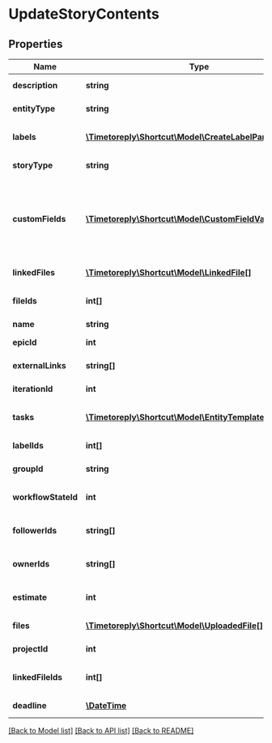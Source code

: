 # UpdateStoryContents

## Properties
Name | Type | Description | Notes
------------ | ------------- | ------------- | -------------
**description** | **string** | The description of the story. | [optional] 
**entityType** | **string** | A string description of this resource. | [optional] 
**labels** | [**\Timetoreply\Shortcut\Model\CreateLabelParams[]**](CreateLabelParams.md) | An array of labels to be populated by the template. | [optional] 
**storyType** | **string** | The type of story (feature, bug, chore). | [optional] 
**customFields** | [**\Timetoreply\Shortcut\Model\CustomFieldValueParams[]**](CustomFieldValueParams.md) | An array of maps specifying a CustomField ID and CustomFieldEnumValue ID that represents an assertion of some value for a CustomField. | [optional] 
**linkedFiles** | [**\Timetoreply\Shortcut\Model\LinkedFile[]**](LinkedFile.md) | An array of linked files attached to the story. | [optional] 
**fileIds** | **int[]** | An array of the attached file IDs to be populated. | [optional] 
**name** | **string** | The name of the story. | [optional] 
**epicId** | **int** | The ID of the epic the to be populated. | [optional] 
**externalLinks** | **string[]** | An array of external links to be populated. | [optional] 
**iterationId** | **int** | The ID of the iteration the to be populated. | [optional] 
**tasks** | [**\Timetoreply\Shortcut\Model\EntityTemplateTask[]**](EntityTemplateTask.md) | An array of tasks to be populated by the template. | [optional] 
**labelIds** | **int[]** | An array of label ids attached to the story. | [optional] 
**groupId** | **string** | The ID of the group to be populated. | [optional] 
**workflowStateId** | **int** | The ID of the workflow state the story is currently in. | [optional] 
**followerIds** | **string[]** | An array of UUIDs for any Members listed as Followers. | [optional] 
**ownerIds** | **string[]** | An array of UUIDs of the owners of this story. | [optional] 
**estimate** | **int** | The numeric point estimate to be populated. | [optional] 
**files** | [**\Timetoreply\Shortcut\Model\UploadedFile[]**](UploadedFile.md) | An array of files attached to the story. | [optional] 
**projectId** | **int** | The ID of the project the story belongs to. | [optional] 
**linkedFileIds** | **int[]** | An array of the linked file IDs to be populated. | [optional] 
**deadline** | [**\DateTime**](\DateTime.md) | The due date of the story. | [optional] 

[[Back to Model list]](../../README.md#documentation-for-models) [[Back to API list]](../../README.md#documentation-for-api-endpoints) [[Back to README]](../../README.md)

